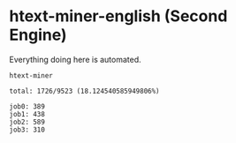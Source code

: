 # htext-miner-english (Second Engine)

Everything doing here is automated.

```
htext-miner

total: 1726/9523 (18.124540585949806%)

job0: 389
job1: 438
job2: 589
job3: 310
```